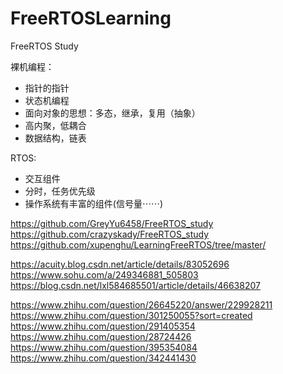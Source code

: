 # FreeRTOSLearning
FreeRTOS Study

裸机编程：
+ 指针的指针
+ 状态机编程
+ 面向对象的思想：多态，继承，复用（抽象）
+ 高内聚，低耦合
+ 数据结构，链表

RTOS:
+ 交互组件
+ 分时，任务优先级
+ 操作系统有丰富的组件(信号量⋯⋯)


https://github.com/GreyYu6458/FreeRTOS_study
https://github.com/crazyskady/FreeRTOS_study
https://github.com/xupenghu/LearningFreeRTOS/tree/master/

https://acuity.blog.csdn.net/article/details/83052696
https://www.sohu.com/a/249346881_505803
https://blog.csdn.net/lxl584685501/article/details/46638207

https://www.zhihu.com/question/26645220/answer/229928211
https://www.zhihu.com/question/301250055?sort=created
https://www.zhihu.com/question/291405354
https://www.zhihu.com/question/28724426
https://www.zhihu.com/question/395354084
https://www.zhihu.com/question/342441430
